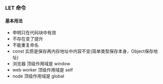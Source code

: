 ### LET 命令

#### 基本用法
- 申明只在代码块中有效
- 不存在变了提升
- 不能重复命名
- const 实质是保存再内存地址中内容不变(简单类型保存本身，Object保存地址)
- 浏览器 顶级作用域是 window
- web worker 顶级作用域是 self
- node 顶级作用域是 global
